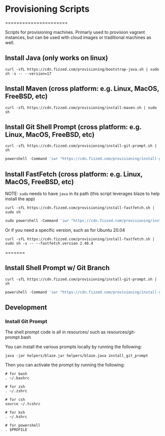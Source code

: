 # Provisioning Scripts
======================

Scripts for provisioning machines.  Primarly used to provision vagrant instances,
but can be used with cloud images or traditional machines as well.

## Install Java (only works on linux)

```shell
curl -sfL https://cdn.fizzed.com/provisioning/bootstrap-java.sh | sudo sh -s -- --version=17
```


## Install Maven (cross platform: e.g. Linux, MacOS, FreeBSD, etc)

```shell
curl -sfL https://cdn.fizzed.com/provisioning/install-maven.sh | sudo sh
```


## Install Git Shell Prompt (cross platform: e.g. Linux, MacOS, FreeBSD, etc)

```shell
curl -sfL https://cdn.fizzed.com/provisioning/install-git-prompt.sh | sh
```

```powershell
powershell -Command 'iwr "https://cdn.fizzed.com/provisioning/install-git-prompt.ps1" | iex'
```



## Install FastFetch (cross platform: e.g. Linux, MacOS, FreeBSD, etc)

NOTE: `sudo` needs to have `java` in its path (this script leverages blaze to help install the app)

```shell
curl -sfL https://cdn.fizzed.com/provisioning/install-fastfetch.sh | sudo sh
```

```powershell
sudo powershell -Command 'iwr "https://cdn.fizzed.com/provisioning/install-fastfetch.ps1" | iex'
```

Or if you need a specific version, such as for Ubuntu 20.04

```shell
curl -sfL https://cdn.fizzed.com/provisioning/install-fastfetch.sh | sudo sh -s -- --fastfetch.version 2.40.4
```


=======

## Install Shell Prompt w/ Git Branch

```shell
curl -sfL https://cdn.fizzed.com/provisioning/install-git-prompt.sh | sh
```

```powershell
powershell -Command 'iwr "https://cdn.fizzed.com/provisioning/install-git-prompt.ps1" | iex'
```


## Development

### Install Git Prompt

The shell prompt code is all in resources/ such as resources/git-prompt.bash

You can install the various prompts locally by running the following:

```
java -jar helpers/blaze.jar helpers/blaze.java install_git_prompt
```

Then you can activate the prompt by running the following:

```
# for bash
. ~/.bashrc

# for zsh
. ~/.zshrc

# for csh
source ~/.tcshrc

# for ksh
. ~/.kshrc

# for powershell
. $PROFILE
```